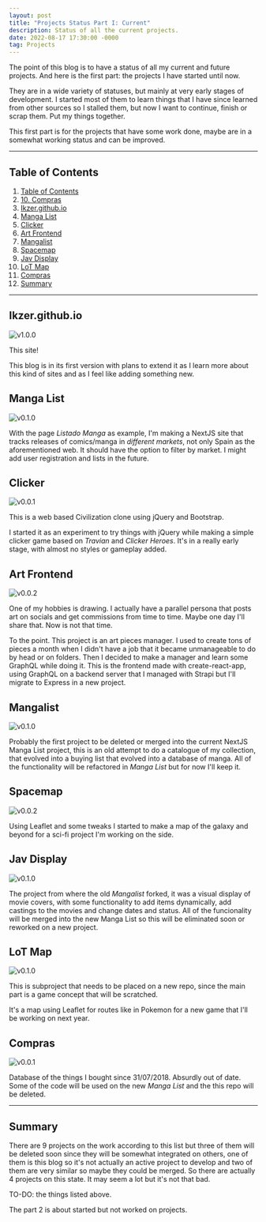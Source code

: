 ```yaml
---
layout: post
title: "Projects Status Part I: Current"
description: Status of all the current projects.
date: 2022-08-17 17:30:00 -0000
tag: Projects
---
```

The point of this blog is to have a status of all my current and future projects. And here is the first part: the projects I have started until now.

They are in a wide variety of statuses, but mainly at very early stages of development. I started most of them to learn things that I have since learned from other sources so I stalled them, but now I want to continue, finish or scrap them. Put my things together.

This first part is for the projects that have some work done, maybe are in a somewhat working status and can be improved.

---
## Table of Contents

1. [Table of Contents](#table-of-contents)
2. [10. Compras](#10-compras)
3. [Ikzer.github.io](#ikzergithubio)
4. [Manga List](#manga-list)
5. [Clicker](#clicker)
6. [Art Frontend](#art-frontend)
7. [Mangalist](#mangalist)
8. [Spacemap](#spacemap)
9. [Jav Display](#jav-display)
10. [LoT Map](#lot-map)
11. [Compras](#compras)
12. [Summary](#summary)
---

## Ikzer.github.io
![v1.0.0](https://img.shields.io/badge/version-1.0.0-green "version 1.0.0")

This site!

This blog is in its first version with plans to extend it as I learn more about this kind of sites and as I feel like adding something new.

## Manga List
![v0.1.0](https://img.shields.io/badge/version-0.1.0-red "version 0.1.0")

With the page _Listado Manga_ as example, I'm making a NextJS site that tracks releases of comics/manga in _different markets_, not only Spain as the aforementioned web. It should have the option to filter by market. I might add user registration and lists in the future.

## Clicker
![v0.0.1](https://img.shields.io/badge/version-0.0.1-black "version 0.0.1")

This is a web based Civilization clone using jQuery and Bootstrap.

I started it as an experiment to try things with jQuery while making a simple clicker game based on _Travian_ and _Clicker Heroes_. It's in a really early stage, with almost no styles or gameplay added.

## Art Frontend
![v0.0.2](https://img.shields.io/badge/version-0.0.2-blue "version 0.0.2")

One of my hobbies is drawing. I actually have a parallel persona that posts art on socials and get commissions from time to time. Maybe one day I'll share that. Now is not that time.

To the point. This project is an art pieces manager. I used to create tons of pieces a month when I didn't have a job that it became unmanageable to do by head or on folders. Then I decided to make a manager and learn some GraphQL while doing it. This is the frontend made with create-react-app, using GraphQL on a backend server that I managed with Strapi but I'll migrate to Express in a new project.

## Mangalist
![v0.1.0](https://img.shields.io/badge/version-0.1.0-black "version 0.1.0")

Probably the first project to be deleted or merged into the current NextJS Manga List project, this is an old attempt to do a catalogue of my collection, that evolved into a buying list that evolved into a database of manga. All of the functionality will be refactored in _Manga List_ but for now I'll keep it.

## Spacemap
![v0.0.2](https://img.shields.io/badge/version-0.0.2-blue "version 0.0.2")

Using Leaflet and some tweaks I started to make a map of the galaxy and beyond for a sci-fi project I'm working on the side.

## Jav Display
![v0.1.0](https://img.shields.io/badge/version-0.1.0-black "version 0.1.0")

The project from where the old _Mangalist_ forked, it was a visual display of movie covers, with some functionality to add items dynamically, add castings to the movies and change dates and status. All of the funcionality will be merged into the new Manga List so this will be eliminated soon or reworked on a new project.

## LoT Map
![v0.1.0](https://img.shields.io/badge/version-0.1.0-lightgrey "version 0.1.0")

This is subproject that needs to be placed on a new repo, since the main part is a game concept that will be scratched.

It's a map using Leaflet for routes like in Pokemon for a new game that I'll be working on next year.

## Compras
![v0.0.1](https://img.shields.io/badge/version-0.0.1-black "version 0.0.1")

Database of the things I bought since 31/07/2018. Absurdly out of date. Some of the code will be used on the new _Manga List_ and the this repo will be deleted.

------

## Summary

There are 9 projects on the work according to this list but three of them will be deleted soon since they will be somewhat integrated on others, one of them is this blog so it's not actually an active project to develop and two of them are very similar so maybe they could be merged. So there are actually 4 projects on this state. It may seem a lot but it's not that bad.

TO-DO: the things listed above.

The part 2 is about started but not worked on projects.

